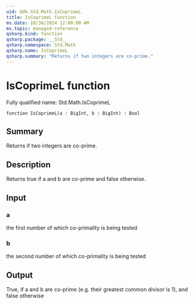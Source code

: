 ```yaml
---
uid: Qdk.Std.Math.IsCoprimeL
title: IsCoprimeL function
ms.date: 10/30/2024 12:00:00 AM
ms.topic: managed-reference
qsharp.kind: function
qsharp.package: __Std__
qsharp.namespace: Std.Math
qsharp.name: IsCoprimeL
qsharp.summary: "Returns if two integers are co-prime."
---
```


# IsCoprimeL function

Fully qualified name: Std.Math.IsCoprimeL

```qsharp
function IsCoprimeL(a : BigInt, b : BigInt) : Bool
```

## Summary
Returns if two integers are co-prime.

## Description
Returns true if a and b are co-prime and false otherwise.

## Input
### a
the first number of which co-primality is being tested
### b
the second number of which co-primality is being tested

## Output
True, if a and b are co-prime (e.g. their greatest common divisor is 1),
and false otherwise
